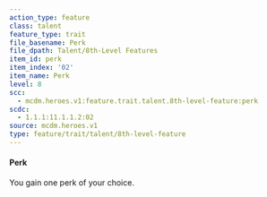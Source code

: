 ```yaml
---
action_type: feature
class: talent
feature_type: trait
file_basename: Perk
file_dpath: Talent/8th-Level Features
item_id: perk
item_index: '02'
item_name: Perk
level: 8
scc:
  - mcdm.heroes.v1:feature.trait.talent.8th-level-feature:perk
scdc:
  - 1.1.1:11.1.1.2:02
source: mcdm.heroes.v1
type: feature/trait/talent/8th-level-feature
---
```


#### Perk

You gain one perk of your choice.
